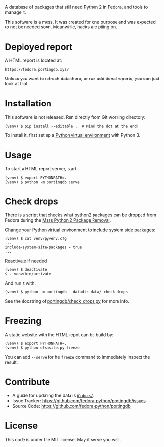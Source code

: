 A database of packages that still need Python 2 in Fedora, and tools to manage it.

This software is a mess. It was created for one purpose and was expected to not be needed soon.
Meanwhile, hacks are piling on.

# Deployed report

A HTML report is located at:

    https://fedora.portingdb.xyz/

Unless you want to refresh data there, or run additional reports, you can just look at that.

# Installation

This software is not released.
Run directly from Git working directory:

    (venv) $ pip install --editable .  # Mind the dot at the end!

To install it, first set up a
[Python virtual environment](https://developer.fedoraproject.org/tech/languages/python/python-installation.html)
with Python 3.


# Usage

To start a HTML report server, start:

    (venv) $ export PYTHONPATH=.
    (venv) $ python -m portingdb serve

# Check drops

There is a script that checks what python2 packages can be dropped from Fedora
during the [Mass Python 2 Package Removal](https://fedoraproject.org/wiki/Changes/Mass_Python_2_Package_Removal).

Change your Python virtual environment to include system side packages:

    (venv) $ cat venv/pyvenv.cfg
    ...
    include-system-site-packages = true
    ...

Reactivate if needed:

    (venv) $ deactivate
    $ . venv/bin/activate

And run it with:

    (venv) $ python -m portingdb --datadir data/ check-drops

See the docstring of [portingdb/check_drops.py](./portingdb/check_drops.py)
for more info.

# Freezing

   A static website with the HTML repot can be build by:

    (venv) $ export PYTHONPATH=.
    (venv) $ python elsasite.py freeze

   You can add `--serve` for he `freeze` command to immediately inspect the result.

# Contribute

- A guide for updating the data is [in `docs/`](./docs/update_portingdb.rst).
- Issue Tracker: https://github.com/fedora-python/portingdb/issues
- Source Code: https://github.com/fedora-python/portingdb


# License

This code is under the MIT license. May it serve you well.